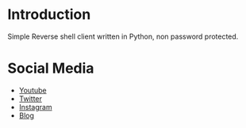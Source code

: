 # Introduction
Simple Reverse shell client written in Python, non password protected.

# Social Media
- [Youtube](https://youtube.com/Melardev)
- [Twitter](https://twitter.com/@melardev)
- [Instagram](https://instagram.com/melar_dev)
- [Blog](http://melardev.com)
